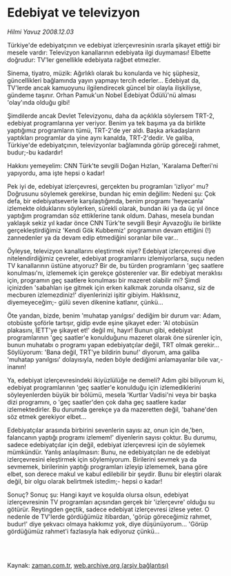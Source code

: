 # Edebiyat ve televizyon

*Hilmi Yavuz 2008.12.03*

<td class="columnist-detail">
<p>Türkiye'de edebiyatçının ve edebiyat izlerçevresinin ısrarla şikayet ettiği bir mesele vardır: Televizyon kanallarının edebiyata ilgi duymaması! Elbette doğrudur: TV'ler genellikle edebiyata rağbet etmezler.</p>
<p>
<div id="haberMetinDiv">
<p> Sinema, tiyatro, müzik: Ağırlıklı olarak bu konularda ve hiç şüphesiz, güncellikleri bağlamında yayın yapmayı tercih ederler... Edebiyat da, TV'lerde ancak kamuoyunu ilgilendirecek güncel bir olayla ilişkiliyse, gündeme taşınır. Orhan Pamuk'un Nobel Edebiyat Ödülü'nü alması 'olay'ında olduğu gibi!
<p> Şimdilerde ancak Devlet Televizyonu, daha da açıklıkla söylersem TRT-2, edebiyat programlarına yer veriyor. Benim ya tek başıma ya da birlikte yaptığımız programların tümü, TRT-2'de yer aldı. Başka arkadaşların yaptıkları programlar da yine aynı kanalda, TRT-2'dedir. Ve galiba, Türkiye'de edebiyatçının, televizyonlar bağlamında görüp göreceği rahmet, budur;-bu kadardır!
<p> Hakkını yemeyelim: CNN Türk'te sevgili Doğan Hızlan, 'Karalama Defteri'ni yapıyordu, ama işte hepsi o kadar!
<p> Pek iyi de, edebiyat izlerçevresi, gerçekten bu programları 'izliyor' mu? Doğrusunu söylemek gerekirse, bundan hiç emin değilim: Nedeni şu: Çok defa, bir edebiyatseverle karşılaştığımda, benim programı 'heyecanla' izlemekte olduklarını söylerken, sürekli olarak, bundan iki ya da üç yıl önce yaptığım programdan söz ettiklerine tanık oldum. Dahası, mesela bundan yaklaşık sekiz yıl kadar önce CNN Türk'te sevgili Beşir Ayvazoğlu ile birlikte gerçekleştirdiğimiz 'Kendi Gök Kubbemiz' programının devam ettiğini (!) zannedenler ya da devam edip etmediğini soranlar bile var...
<p> Öyleyse, televizyon kanallarını eleştirmek niye? Edebiyat izlerçevresi diye nitelendirdiğimiz çevreler, edebiyat programlarını izlemiyorlarsa, suçu neden TV kanallarının üstüne atıyoruz? Bir de, bu türden programların 'geç saatlere konulması'nı, izlememek için gerekçe gösterenler var. Bir edebiyat meraklısı için, programın geç saatlere konulması bir mazeret olabilir mi? Şimdi içinizden 'sabahları işe gitmek için erken kalkmak zorunda olsanız, siz de mecburen izlemezdiniz!' diyenlerinizi işitir gibiyim. Haklısınız, diyemeyeceğim;- gülü seven dikenine katlanır, çünkü...
<p> Öte yandan, bizde, benim 'muhatap yanılgısı' dediğim bir durum var: Adam, otobüste şoförle tartışır, gidip evde eşine şikayet eder: 'Al otobüsün plakasını, İETT'ye şikayet et!' değil mi, hayır! Bunun gibi, edebiyat programlarının 'geç saatler'e konulduğunu mazeret olarak öne sürenler için, bunun muhatabı o programı yapan edebiyatçılar değil, TRT olmak gerekir... Söylüyorum: 'Bana değil, TRT'ye bildirin bunu!' diyorum, ama galiba 'muhatap yanılgısı' dolayısıyla, neden böyle dediğimi anlamayanlar bile var,-inanın!
<p> Ya, edebiyat izlerçevresindeki ikiyüzlülüğe ne demeli? Adım gibi biliyorum ki, edebiyat programlarının 'geç saatler'e konulduğu için izlemediklerini söyleyenlerden büyük bir bölümü, mesela 'Kurtlar Vadisi'ni veya bir başka dizi programını, o 'geç saatler'den çok daha geç saatlere kadar izlemektedirler. Bu durumda gerekçe ya da mazeretten değil, 'bahane'den söz etmek gerekiyor elbet...
<p> Edebiyatçılar arasında birbirini sevenlerin sayısı az, onun için de,'ben, falancanın yaptığı programı izlemem!' diyenlerin sayısı çoktur. Bu durumu, sadece edebiyatçılar için değil, edebiyat izlerçevresi için de söylemek mümkündür. Yanlış anlaşılmasın: Bunu, ne edebiyatçıları ne de edebiyat izlerçevresini eleştirmek için söylemiyorum. Birilerini sevmek ya da sevmemek, birilerinin yaptığı programları izleyip izlememek, bana göre elbet, son derece makul ve kabul edilebilir bir şeydir. Bunu bir eleştiri olarak değil, bir olgu olarak belirtmek istedim;- hepsi o kadar!
<p> Sonuç? Sonuç şu: Hangi kayıt ve koşulda olursa olsun, edebiyat izlerçevresinin TV programları açısından gerçek bir 'izlerçevre' olduğu su götürür. Reytingden geçtik, sadece edebiyat izlerçevresi izlese yeter. O nedenle de TV'lerde gördüğümüz itibardan, 'görüp göreceğimiz rahmet, budur!' diye şekvacı olmaya hakkımız yok, diye düşünüyorum... 'Görüp gördüğümüz rahmet'i fazlasıyla hak ediyoruz çünkü...</p></p></p></p></p></p></p></p></p></div>
</p>


<p><br>
		 </br></p></td>

Kaynak: [zaman.com.tr](http://zaman.com.tr/yazar.do?yazino=766694), [web.archive.org (arşiv bağlantısı)](http://web.archive.org/web/20120317193414/http://www.zaman.com.tr:80/yazar.do?yazino=766694)
